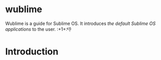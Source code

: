 # wublime
Wublime is a guide for Sublime OS. It introduces *the default Sublime OS applications* to the user.
:+1+::-1:

Introduction
============
